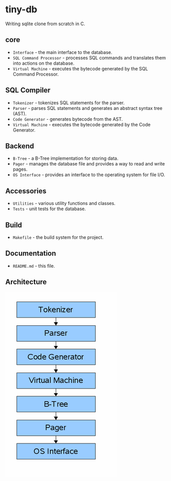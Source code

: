# tiny-db

Writing sqlite clone from scratch in C.

## core
- `Interface` - the main interface to the database.
- `SQL Command Processor` - processes SQL commands and translates them into actions on the database.
- `Virtual Machine` - executes the bytecode generated by the SQL Command Processor.

## SQL Compiler
- `Tokenizer` - tokenizes SQL statements for the parser.
- `Parser` - parses SQL statements and generates an abstract syntax tree (AST).
- `Code Generator` - generates bytecode from the AST.
- `Virtual Machine` - executes the bytecode generated by the Code Generator.

## Backend
- `B-Tree` - a B-Tree implementation for storing data.
- `Pager` - manages the database file and provides a way to read and write pages.
- `OS Interface` - provides an interface to the operating system for file I/O.

## Accessories
- `Utilities` - various utility functions and classes.
- `Tests` - unit tests for the database.

## Build
- `Makefile` - the build system for the project.

## Documentation
- `README.md` - this file.

## Architecture
![Any text here](img/arch1.gif)